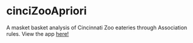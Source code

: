 # cinciZooApriori

A masket basket analysis of Cincinnati Zoo eateries through Association rules.
View the app [here!](https://mr-hn.github.io/cinciZooApriori/)